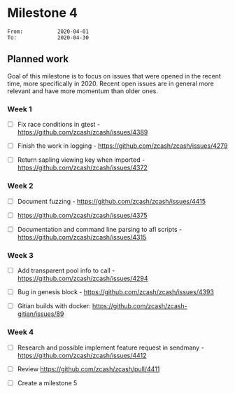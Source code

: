 # Milestone 4

```
From:           2020-04-01
To:             2020-04-30
```

## Planned work

Goal of this milestone is to focus on issues that were opened in the recent time, more specifically in 2020. Recent open issues are in general more relevant and have more momentum than older ones. 

### Week 1

- [ ] Fix race conditions in gtest - https://github.com/zcash/zcash/issues/4389

- [ ] Finish the work in logging - https://github.com/zcash/zcash/issues/4279

- [ ] Return sapling viewing key when imported - https://github.com/zcash/zcash/issues/4372

### Week 2

- [ ] Document fuzzing - https://github.com/zcash/zcash/issues/4415

- [ ] https://github.com/zcash/zcash/issues/4375

- [ ] Documentation and command line parsing to afl scripts - https://github.com/zcash/zcash/issues/4315

### Week 3

- [ ] Add transparent pool info to call - https://github.com/zcash/zcash/issues/4294

- [ ] Bug in genesis block - https://github.com/zcash/zcash/issues/4393

- [ ] Gitian builds with docker: https://github.com/zcash/zcash-gitian/issues/89

### Week 4

- [ ] Research and possible implement feature request in sendmany - https://github.com/zcash/zcash/issues/4412

- [ ] Review https://github.com/zcash/zcash/pull/4411

- [ ] Create a milestone 5

